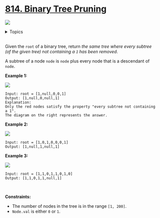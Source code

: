 # [814. Binary Tree Pruning](https://leetcode.cn/problems/binary-tree-pruning/)

![](https://img.shields.io/badge/Difficulty-Medium-F8AF40.svg)

<details>
<summary>Topics</summary>

* [`Binary Tree`](https://leetcode.com/tag/binary-tree/)
* [`Tree`](https://leetcode.com/tag/tree/)
* [`Depth-first Search`](https://leetcode.com/tag/depth-first-search/)

</details>
<br />

Given the `root` of a binary tree, return *the same tree where every subtree (of the given tree) not containing a `1` has been removed*.

A subtree of a node `node` is `node` plus every node that is a descendant of `node`.

**Example 1:**

![](https://s3-lc-upload.s3.amazonaws.com/uploads/2018/04/06/1028_2.png)

    Input: root = [1,null,0,0,1]
    Output: [1,null,0,null,1]
    Explanation: 
    Only the red nodes satisfy the property "every subtree not containing a 1".
    The diagram on the right represents the answer.

**Example 2:**

![](https://s3-lc-upload.s3.amazonaws.com/uploads/2018/04/06/1028_1.png)

    Input: root = [1,0,1,0,0,0,1]
    Output: [1,null,1,null,1]

**Example 3:**

![](https://s3-lc-upload.s3.amazonaws.com/uploads/2018/04/05/1028.png)

    Input: root = [1,1,0,1,1,0,1,0]
    Output: [1,1,0,1,1,null,1]
 

**Constraints:**

 + The number of nodes in the tree is in the range `[1, 200]`.
 + `Node.val` is either `0` or `1`.

